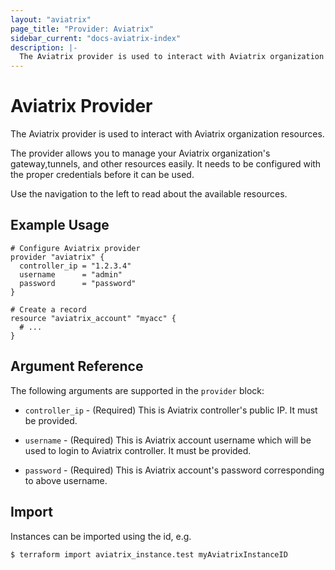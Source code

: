```yaml
---
layout: "aviatrix"
page_title: "Provider: Aviatrix"
sidebar_current: "docs-aviatrix-index"
description: |-
  The Aviatrix provider is used to interact with Aviatrix organization resources.
---
```


# Aviatrix Provider

The Aviatrix provider is used to interact with Aviatrix organization resources.

The provider allows you to manage your Aviatrix organization's gateway,tunnels, and other resources easily.
It needs to be configured with the proper credentials before it can be used.

Use the navigation to the left to read about the available resources.

## Example Usage

```hcl
# Configure Aviatrix provider
provider "aviatrix" {
  controller_ip = "1.2.3.4"
  username      = "admin"
  password      = "password"
}

# Create a record
resource "aviatrix_account" "myacc" {
  # ...
}
```

## Argument Reference

The following arguments are supported in the `provider` block:

* `controller_ip` - (Required) This is Aviatrix controller's public IP. It must be provided.

* `username` - (Required) This is  Aviatrix account username which will be used to 
  login to Aviatrix controller. It must be provided.

* `password` - (Required) This is Aviatrix account's password corresponding to above username.

## Import

Instances can be imported using the id, e.g.

```
$ terraform import aviatrix_instance.test myAviatrixInstanceID
```